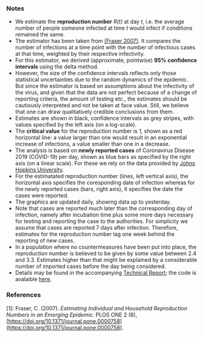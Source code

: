 ### Notes

- We estimate the **reproduction number** *R(t)* at day *t*, i.e. the average number of people someone infected at time *t* would infect if conditions remained the same.
- The estimator has been taken from [(Fraser 2007)](#ref1). It compares the number of infections at a time point with the number of infectious cases at that time, weighted by their respective infectivity.
- For this estimator, we derived (approximate, pointwise) **95% confidence intervals** using the delta method.
- However, the size of the confidence intervals reflects only those statistical uncertainties due to the random dynamics of the epidemic. But since the estimator is based on assumptions about the infectivity of the virus, and given that the data are not perfect because of a change of reporting criteria, the amount of testing etc., the estimates should be cautiously interpreted and not be taken at face value. Still, we believe that one can draw qualitatively credible conclusions from them.
- Estimates are shown in black, confidence intervals as grey stripes, with values specified by the left axis (on a log-scale).
- The **critical value** for the reproduction number is 1, shown as a red horizontal line: a value larger than one would result in an exponential increase of infections, a value smaller than one in a decrease.
- The analysis is based on **newly reported cases** of Coronavirus Disease 2019 (COVID-19) per day, shown as blue bars as specified by the right axis (on a linear scale). For these we rely on the data provided by [Johns Hopkins University](https://github.com/CSSEGISandData/COVID-19).
- For the estimatated reproduction number (lines, left vertical axis), the horizontal axis specifies the coresponding date of infection whereas for the newly reported cases (bars, right axis), it specifies the date the cases were reported.
- The graphics are updated daily<!-- at 2:00 GMT-->, showing data up to yesterday.
- Note that cases are reported much later than the corresponding day of infection, namely after incubation time plus some more days necessary for testing and reporting the case to the authorities. For simplicity we assume that cases are reported 7 days after infection. Therefore, estimates for the reproduction number lag one week behind the reporting of new cases.
- In a population where no countermeasures have been put into place, the reproduction number is believed to be given by some value between 2.4 and 3.3. Estimates higher than that might be explained by a considerable number of imported cases before the day being considered.
-  Details may be found in the accompanying [Technical Report](); the code is avalaible [here](https://github.com/Stochastik-TU-Ilmenau/COVID-19/blob/gh-pages/estimator.r).

### References

<a name="ref1">[1]</a>: Fraser, C. (2007). *Estimating Individual and Household Reproduction Numbers in an Emerging Epidemic.* PLOS ONE 2 (8), [https://doi.org/10.1371/journal.pone.0000758](https://doi.org/10.1371/journal.pone.0000758).
